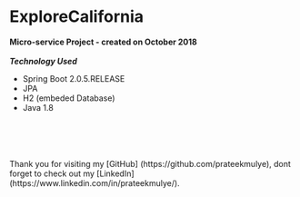 # ExploreCalifornia
**Micro-service Project - created on October 2018**<br/><br/>
***Technology Used***<br/>
* Spring Boot 2.0.5.RELEASE<br/>
* JPA<br/>
* H2 (embeded Database)<br/>
* Java 1.8<br/>
<br/>
<br/>
<br/>
<br/>
Thank you for visiting my [GitHub] (https://github.com/prateekmulye), dont forget to check out my [LinkedIn] (https://www.linkedin.com/in/prateekmulye/).
